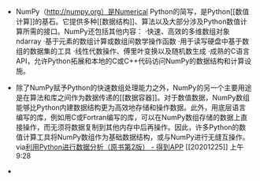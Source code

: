 - NumPy（http://numpy.org）是Numerical Python的简写，是Python[[数值计算]]的基石。它提供多种[[数据结构]]、算法以及大部分涉及Python数值计算所需的接口。NumPy还包括其他内容：
  ·快速、高效的多维数组对象ndarray
  ·基于元素的数组计算或数组间数学操作函数
  ·用于读写硬盘中基于数组的数据集的工具
  ·线性代数操作、傅里叶变换以及随机数生成
  ·成熟的C语言API，允许Python拓展和本地的C或C++代码访问NumPy的数据结构和计算设施。
  
- 除了NumPy赋予Python的快速数组处理能力之外，NumPy的另一个主要用途是在算法和库之间作为数据传递的[[数据容器]]。对于数值数据，NumPy数组能够比Python内建数据结构更为高效地存储和操作数据。此外，用底层语言编写的库，例如用C或Fortran编写的库，可以在NumPy数组存储的数据上直接操作，而无须将数据复制到其他内存中后再操作。因此，许多Python的数值计算工具将NumPy数组作为基础数据结构，或与NumPy进行无缝互操作。
  via[利用Python进行数据分析（原书第2版） - 得到APP](https://www.dedao.cn/reader?id=pqvNQ1KRJa7EmgG8MPKrzykNVbDpBWZEVq0QA1xO54nlvZq296YodejLXVJE5eAd)
  [[20201225]] 上午9:28
- 
